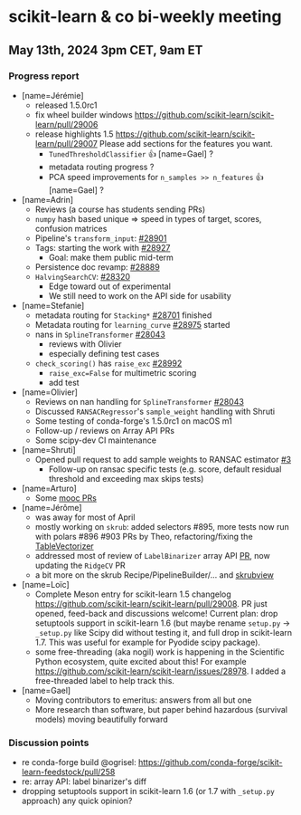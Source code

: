# scikit-learn & co bi-weekly meeting

## May 13th, 2024 3pm CET, 9am ET

### Progress report

- [name=Jérémie]
    - released 1.5.0rc1
    - fix wheel builder windows https://github.com/scikit-learn/scikit-learn/pull/29006
    - release highlights 1.5 https://github.com/scikit-learn/scikit-learn/pull/29007
      Please add sections for the features you want.
      - `TunedThresholdClassifier`  :+1: [name=Gael] ?
      - metadata routing progress ?
      - PCA speed improvements for `n_samples >> n_features` :+1: [name=Gael] ?
- [name=Adrin]
    - Reviews (a course has students sending PRs)
    - `numpy` hash based unique => speed in types of target, scores, confusion matrices
    - Pipeline's `transform_input`: [#28901](https://github.com/scikit-learn/scikit-learn/pull/28901)
    - Tags: starting the work with [#28927](https://github.com/scikit-learn/sci28320kit-learn/pull/28927)
        - Goal: make them public mid-term
    - Persistence doc revamp: [#28889](https://github.com/scikit-learn/scikit-learn/pull/28889)
    - `HalvingSearchCV`: [#28320](https://github.com/scikit-learn/scikit-learn/pull/28320)
        - Edge toward out of experimental
        - We still need to work on the API side for usability
- [name=Stefanie]
    - metadata routing for `Stacking*` [#28701](https://github.com/scikit-learn/scikit-learn/pull/28701) finished
    - Metadata routing for `learning_curve` [#28975](https://github.com/scikit-learn/scikit-learn/pull/28975) started
    - nans in `SplineTransformer` [#28043](https://github.com/scikit-learn/scikit-learn/pull/28043)
        -  reviews with Olivier
        -  especially defining test cases
    - `check_scoring()` has `raise_exc` [#28992](https://github.com/scikit-learn/scikit-learn/pull/28992)
        - `raise_exc=False` for multimetric scoring
        - add test
- [name=Olivier]
    - Reviews on nan handling for `SplineTransformer` [#28043](https://github.com/scikit-learn/scikit-learn/pull/28043)
    - Discussed `RANSACRegressor`'s `sample_weight` handling with Shruti
    - Some testing of conda-forge's 1.5.0rc1 on macOS m1
    - Follow-up / reviews on Array API PRs
    - Some scipy-dev CI maintenance
- [name=Shruti]
    - Opened pull request to add sample weights to RANSAC estimator [#3](https://github.com/probabl-ai/scikit-learn-exercise-snath-xoc/pull/3)
      - Follow-up on ransac specific tests (e.g. score, default residual threshold and exceeding max skips tests)
- [name=Arturo]
    - Some [mooc PRs](https://github.com/INRIA/scikit-learn-mooc/pulls)
- [name=Jérôme]
    - was away for most of April
    - mostly working on `skrub`: added selectors #895, more tests now run with polars #896 #903 PRs by Theo, refactoring/fixing the [TableVectorizer](https://github.com/skrub-data/skrub/pull/902)
    - addressed most of review of `LabelBinarizer` array API [PR](https://github.com/scikit-learn/scikit-learn/pull/28626), now updating the `RidgeCV` PR
    - a bit more on the skrub Recipe/PipelineBuilder/... and [skrubview](https://github.com/skrub-data/skrubview)
- [name=Loïc]
  + Complete Meson entry for scikit-learn 1.5 changelog https://github.com/scikit-learn/scikit-learn/pull/29008. PR just opened, feed-back and discussions welcome! Current plan: drop setuptools support in scikit-learn 1.6 (but maybe rename `setup.py` -> `_setup.py` like Scipy did without testing it, and full drop in scikit-learn 1.7. This was useful for example for Pyodide scipy package).
  + some free-threading (aka nogil) work is happening in the Scientific Python ecosystem, quite excited about this! For example https://github.com/scikit-learn/scikit-learn/issues/28978. I added a free-threaded label to help track this.
- [name=Gael]
  + Moving contributors to emeritus: answers from all but one
  + More research than software, but paper behind hazardous (survival models) moving beautifully forward

### Discussion points

- re conda-forge build @ogrisel: https://github.com/conda-forge/scikit-learn-feedstock/pull/258
- re: array API: label binarizer's diff
- dropping setuptools support in scikit-learn 1.6 (or 1.7 with `_setup.py` approach) any quick opinion?